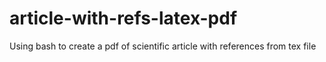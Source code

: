 # article-with-refs-latex-pdf
Using bash to create a pdf of scientific article with references from tex file
